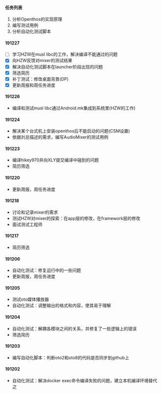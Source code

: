 #### 任务列表

1. 分析Openthos的实现原理
2. 编写测试用例
3. 分析自动化测试脚本

#### 191227

- [ ] 学习HZW在musl libc的工作，解决编译不能通过的问题
- [x] 向HZW反馈对mixer的测试结果
- [x] 解决自动化测试脚本在launcher阶段出现的问题
- [x] 筛选简历
- [x] 补丁测试：修改桌面背景(DP)
- [x] 更新周报和周任务进度

#### 191226

- 编译和测试musl libc通过Android.mk集成到系统里(HZW的工作)

#### 191224

- 解决某个台式机上安装openthos后不能启动的问题(CSM设置)
- 依据刘总描述的需求，编写AudioMixer的测试用例

#### 191223

- 编译hikey970并向XLY提交编译中碰到的问题
- 简历筛选

#### 191220

- 更新周报，周任务进度

#### 191218

- 讨论和记录mixer的需求
- 测试HZW对mixer的探索：在app层的修改，在framework层的修改
- 面试测试工程师

#### 191217

- 简历筛选

#### 191206

- 自动化测试：修复运行中的一些问题
- 更新周报，周任务进度

#### 191205

- 测试oto媒体播放器
- 自动化测试：调整输出的格式和内容，使其易于理解

#### 191204

- 自动化测试：解耦各模块之间的关系，并修复了一些逻辑上的错误
- 筛选简历

#### 191203

- 编写自动化脚本：判断oto2和oto8的代码是否同步到github上

#### 191202

- 自动化测试：解决docker exec命令编译失败的问题，建立本机编译环境替代之